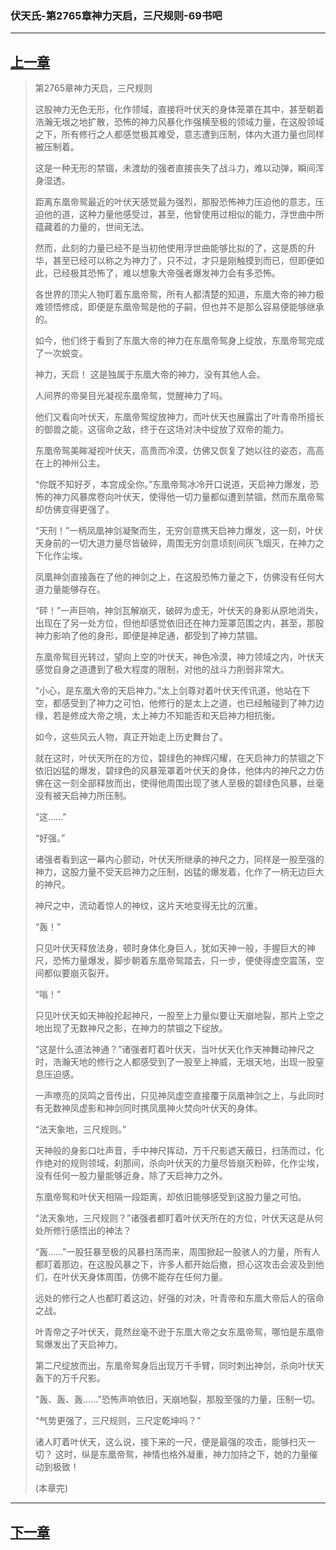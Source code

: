### 伏天氏-第2765章神力天启，三尺规则-69书吧

--------
[上一章](./b5d9362f09dd4e833cfb0d34864f146e.md)
--------


>
>
>
>第2765章神力天启，三尺规则
>
>这股神力无色无形，化作领域，直接将叶伏天的身体笼罩在其中，甚至朝着浩瀚无垠之地扩散，恐怖的神力风暴化作强横至极的领域力量，在这股领域之下，所有修行之人都感觉极其难受，意志遭到压制，体内大道力量也同样被压制着。
>
>这是一种无形的禁锢，未渡劫的强者直接丧失了战斗力，难以动弹，瞬间浑身湿透。
>
>距离东凰帝鸳最近的叶伏天感觉最为强烈，那股恐怖神力压迫他的意志，压迫他的道，这种力量他感受过，甚至，他曾使用过相似的能力，浮世曲中所蕴藏着的力量的，世间无法。
>
>然而，此刻的力量已经不是当初他使用浮世曲能够比拟的了，这是质的升华，甚至已经可以称之为神力了，只不过，才只是刚触摸到而已，但即便如此，已经极其恐怖了，难以想象大帝强者爆发神力会有多恐怖。
>
>各世界的顶尖人物盯着东凰帝鸳，所有人都清楚的知道，东凰大帝的神力极难领悟修成，即便是东凰帝鸳是他的子嗣，但也并不是那么容易便能够继承的。
>
>如今，他们终于看到了东凰大帝的神力在东凰帝鸳身上绽放，东凰帝鸳完成了一次蜕变。
>
>神力，天启！
>这是独属于东凰大帝的神力，没有其他人会。
>
>人间界的帝昊目光凝视东凰帝鸳，觉醒神力了吗。
>
>他们又看向叶伏天，东凰帝鸳绽放神力，而叶伏天也展露出了叶青帝所擅长的御兽之能，这宿命之敌，终于在这场对决中绽放了双帝的能力。
>
>东凰帝鸳美眸凝视叶伏天，高贵而冷漠，仿佛又恢复了她以往的姿态，高高在上的神州公主。
>
>“你既不知好歹，本宫成全你。”东凰帝鸳冰冷开口说道，天启神力爆发，恐怖的神力风暴席卷向叶伏天，使得他一切力量都似遭到禁锢，然而东凰帝鸳却仿佛变得更强了。
>
>“天刑！”一柄凤凰神剑凝聚而生，无穷剑意携天启神力爆发，这一刻，叶伏天身前的一切大道力量尽皆破碎，周围无穷剑意顷刻间灰飞烟灭，在神力之下化作尘埃。
>
>凤凰神剑直接轰在了他的神剑之上，在这股恐怖力量之下，仿佛没有任何大道力量能够存在。
>
>“砰！”一声巨响，神剑瓦解崩灭，破碎为虚无，叶伏天的身影从原地消失，出现在了另一处方位，但他却感觉依旧还在神力笼罩范围之内，甚至，那股神力影响了他的身形，即便是神足通，都受到了神力禁锢。
>
>东凰帝鸳目光转过，望向上空的叶伏天，神色冷漠，神力领域之内，叶伏天感觉自身之道遭到了极大程度的限制，对他的战斗力削弱非常大。
>
>“小心，是东凰大帝的天启神力。”太上剑尊对着叶伏天传讯道，他站在下空，都感受到了神力之可怕，他修行的是太上之道，也已经触碰到了神力边缘，若是修成大帝之境，太上神力不知能否和天启神力相抗衡。
>
>如今，这些风云人物，真正开始走上历史舞台了。
>
>就在这时，叶伏天所在的方位，碧绿色的神辉闪耀，在天启神力的禁锢之下依旧凶猛的爆发，碧绿色的风暴笼罩着叶伏天的身体，他体内的神尺之力仿佛在这一刻全部释放而出，使得他周围出现了骇人至极的碧绿色风暴，丝毫没有被天启神力所压制。
>
>“这……”
>
>“好强。”
>
>诸强者看到这一幕内心颤动，叶伏天所继承的神尺之力，同样是一股至强的神力，这股力量不受天启神力之压制，凶猛的爆发着，化作了一柄无边巨大的神尺。
>
>神尺之中，流动着惊人的神纹，这片天地变得无比的沉重。
>
>“轰！”
>
>只见叶伏天释放法身，顿时身体化身巨人，犹如天神一般，手握巨大的神尺，恐怖力量爆发，脚步朝着东凰帝鸳踏去，只一步，便使得虚空震荡，空间都似要崩灭裂开。
>
>“嗡！”
>
>只见叶伏天如天神般抡起神尺，一股至上力量似要让天崩地裂，那片上空之地出现了无数神尺之影，在神力的禁锢之下绽放。
>
>“这是什么道法神通？”诸强者盯着叶伏天，当叶伏天化作天神舞动神尺之时，浩瀚天地的修行之人都感受到了一股至上神威，无垠天地，出现一股窒息压迫感。
>
>一声嘹亮的凤鸣之音传出，只见神凤虚空直接覆于凤凰神剑之上，与此同时有无数神凤虚影和神剑同时携凤凰神火焚向叶伏天的身体。
>
>“法天象地，三尺规则。”
>
>天神般的身影口吐声音，手中神尺挥动，万千尺影遮天蔽日，扫荡而过，化作绝对的规则领域，刹那间，杀向叶伏天的力量尽皆崩灭粉碎，化作尘埃，没有任何一股力量能够近身，除了天启神力之外。
>
>东凰帝鸳和叶伏天相隔一段距离，却依旧能够感受到这股力量之可怕。
>
>“法天象地，三尺规则？”诸强者都盯着叶伏天所在的方位，叶伏天这是从何处所修行感悟出的神法？
>
>“轰……”一股狂暴至极的风暴扫荡而来，周围掀起一股骇人的力量，所有人都盯着那边，在这股风暴之下，许多人都开始后撤，担心这攻击会波及到他们，在叶伏天身体周围，仿佛不能存在任何力量。
>
>远处的修行之人也都盯着这边，好强的对决，叶青帝和东凰大帝后人的宿命之战。
>
>叶青帝之子叶伏天，竟然丝毫不逊于东凰大帝之女东凰帝鸳，哪怕是东凰帝鸳爆发出了天启神力。
>
>第二尺绽放而出，东凰帝鸳身后出现万千手臂，同时刺出神剑，杀向叶伏天轰下的万千尺影。
>
>“轰、轰、轰……”恐怖声响依旧，天崩地裂，那股至强的力量，压制一切。
>
>“气势更强了，三尺规则，三尺定乾坤吗？”
>
>诸人盯着叶伏天，这么说，接下来的一尺，便是最强的攻击，能够扫灭一切？
>这时，纵是东凰帝鸳，神情也格外凝重，神力加持之下，她的力量催动到极致！
>
>(本章完)
>
>

--------
[下一章](./6824c50c407cdeccaa534df701aa6744.md)
--------
